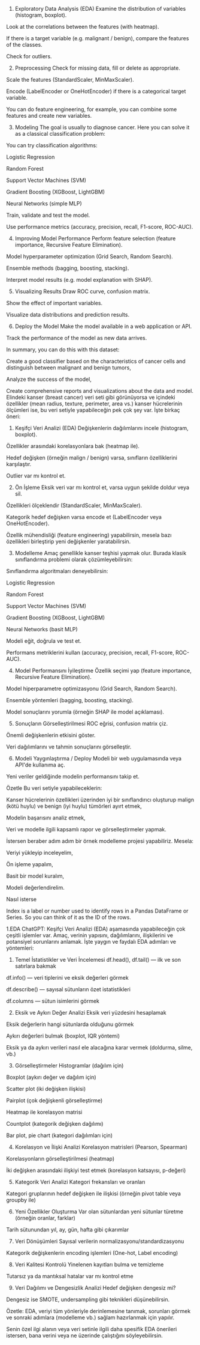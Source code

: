 1. Exploratory Data Analysis (EDA)
Examine the distribution of variables (histogram, boxplot).

Look at the correlations between the features (with heatmap).

If there is a target variable (e.g. malignant / benign), compare the features of the classes.

Check for outliers.

2. Preprocessing
Check for missing data, fill or delete as appropriate.

Scale the features (StandardScaler, MinMaxScaler).

Encode (LabelEncoder or OneHotEncoder) if there is a categorical target variable.

You can do feature engineering, for example, you can combine some features and create new variables.

3. Modeling
The goal is usually to diagnose cancer. Here you can solve it as a classical classification problem:

You can try classification algorithms:

Logistic Regression

Random Forest

Support Vector Machines (SVM)

Gradient Boosting (XGBoost, LightGBM)

Neural Networks (simple MLP)

Train, validate and test the model.

Use performance metrics (accuracy, precision, recall, F1-score, ROC-AUC).

4. Improving Model Performance
Perform feature selection (feature importance, Recursive Feature Elimination).

Model hyperparameter optimization (Grid Search, Random Search).

Ensemble methods (bagging, boosting, stacking).

Interpret model results (e.g. model explanation with SHAP).

5. Visualizing Results
Draw ROC curve, confusion matrix.

Show the effect of important variables.

Visualize data distributions and prediction results.

6. Deploy the Model
Make the model available in a web application or API.

Track the performance of the model as new data arrives.

In summary, you can do this with this dataset:

Create a good classifier based on the characteristics of cancer cells and distinguish between malignant and benign tumors,

Analyze the success of the model,

Create comprehensive reports and visualizations about the data and model.
Elindeki kanser (breast cancer) veri seti gibi görünüyorsa ve içindeki özellikler (mean radius, texture, perimeter, area vs.) kanser hücrelerinin ölçümleri ise, bu veri setiyle yapabileceğin pek çok şey var. İşte birkaç öneri:

1. Keşifçi Veri Analizi (EDA)
Değişkenlerin dağılımlarını incele (histogram, boxplot).

Özellikler arasındaki korelasyonlara bak (heatmap ile).

Hedef değişken (örneğin malign / benign) varsa, sınıfların özelliklerini karşılaştır.

Outlier var mı kontrol et.

2. Ön İşleme
Eksik veri var mı kontrol et, varsa uygun şekilde doldur veya sil.

Özellikleri ölçeklendir (StandardScaler, MinMaxScaler).

Kategorik hedef değişken varsa encode et (LabelEncoder veya OneHotEncoder).

Özellik mühendisliği (feature engineering) yapabilirsin, mesela bazı özellikleri birleştirip yeni değişkenler yaratabilirsin.

3. Modelleme
Amaç genellikle kanser teşhisi yapmak olur. Burada klasik sınıflandırma problemi olarak çözümleyebilirsin:

Sınıflandırma algoritmaları deneyebilirsin:

Logistic Regression

Random Forest

Support Vector Machines (SVM)

Gradient Boosting (XGBoost, LightGBM)

Neural Networks (basit MLP)

Modeli eğit, doğrula ve test et.

Performans metriklerini kullan (accuracy, precision, recall, F1-score, ROC-AUC).

4. Model Performansını İyileştirme
Özellik seçimi yap (feature importance, Recursive Feature Elimination).

Model hiperparametre optimizasyonu (Grid Search, Random Search).

Ensemble yöntemleri (bagging, boosting, stacking).

Model sonuçlarını yorumla (örneğin SHAP ile model açıklaması).

5. Sonuçların Görselleştirilmesi
ROC eğrisi, confusion matrix çiz.

Önemli değişkenlerin etkisini göster.

Veri dağılımlarını ve tahmin sonuçlarını görselleştir.

6. Modeli Yaygınlaştırma / Deploy
Modeli bir web uygulamasında veya API'de kullanıma aç.

Yeni veriler geldiğinde modelin performansını takip et.

Özetle
Bu veri setiyle yapabileceklerin:

Kanser hücrelerinin özellikleri üzerinden iyi bir sınıflandırıcı oluşturup malign (kötü huylu) ve benign (iyi huylu) tümörleri ayırt etmek,

Modelin başarısını analiz etmek,

Veri ve modelle ilgili kapsamlı rapor ve görselleştirmeler yapmak.

İstersen beraber adım adım bir örnek modelleme projesi yapabiliriz. Mesela:

Veriyi yükleyip inceleyelim,

Ön işleme yapalım,

Basit bir model kuralım,

Modeli değerlendirelim.

Nasıl isterse




Index is a label or number used to identify rows in a Pandas DataFrame or Series. So you can think of it as the ID of the rows.


1.EDA
ChatGPT:
Keşifçi Veri Analizi (EDA) aşamasında yapabileceğin çok çeşitli işlemler var. Amaç, verinin yapısını, dağılımlarını, ilişkilerini ve potansiyel sorunlarını anlamak. İşte yaygın ve faydalı EDA adımları ve yöntemleri:

1. Temel İstatistikler ve Veri İncelemesi
df.head(), df.tail() — ilk ve son satırlara bakmak

df.info() — veri tiplerini ve eksik değerleri görmek

df.describe() — sayısal sütunların özet istatistikleri

df.columns — sütun isimlerini görmek

2. Eksik ve Aykırı Değer Analizi
Eksik veri yüzdesini hesaplamak

Eksik değerlerin hangi sütunlarda olduğunu görmek

Aykırı değerleri bulmak (boxplot, IQR yöntemi)

Eksik ya da aykırı verileri nasıl ele alacağına karar vermek (doldurma, silme, vb.)

3. Görselleştirmeler
Histogramlar (dağılım için)

Boxplot (aykırı değer ve dağılım için)

Scatter plot (iki değişken ilişkisi)

Pairplot (çok değişkenli görselleştirme)

Heatmap ile korelasyon matrisi

Countplot (kategorik değişken dağılımı)

Bar plot, pie chart (kategori dağılımları için)

4. Korelasyon ve İlişki Analizi
Korelasyon matrisleri (Pearson, Spearman)

Korelasyonların görselleştirilmesi (heatmap)

İki değişken arasındaki ilişkiyi test etmek (korelasyon katsayısı, p-değeri)

5. Kategorik Veri Analizi
Kategori frekansları ve oranları

Kategori gruplarının hedef değişken ile ilişkisi (örneğin pivot table veya groupby ile)

6. Yeni Özellikler Oluşturma
Var olan sütunlardan yeni sütunlar türetme (örneğin oranlar, farklar)

Tarih sütunundan yıl, ay, gün, hafta gibi çıkarımlar

7. Veri Dönüşümleri
Sayısal verilerin normalizasyonu/standardizasyonu

Kategorik değişkenlerin encoding işlemleri (One-hot, Label encoding)

8. Veri Kalitesi Kontrolü
Yinelenen kayıtları bulma ve temizleme

Tutarsız ya da mantıksal hatalar var mı kontrol etme

9. Veri Dağılımı ve Dengesizlik Analizi
Hedef değişken dengesiz mi?

Dengesiz ise SMOTE, undersampling gibi teknikleri düşünebilirsin.

Özetle: EDA, veriyi tüm yönleriyle derinlemesine tanımak, sorunları görmek ve sonraki adımlara (modelleme vb.) sağlam hazırlanmak için yapılır.

Senin özel ilgi alanın veya veri setinle ilgili daha spesifik EDA önerileri istersen, bana verini veya ne üzerinde çalıştığını söyleyebilirsin.